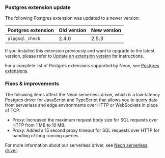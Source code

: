 ### Postgres extension update

The following Postgres extension was updated to a newer version:

| Postgres extension           | Old version   | New version   |
|------------------------------|---------------|---------------|
| `plpgsql_check`              | 2.4.0         | 2.5.3         |

If you installed this extension previously and want to upgrade to the latest version, please refer to [Update an extension version](/docs/extensions/pg-extensions#update-an-extension-version) for instructions.

For a complete list of Postgres extensions supported by Neon, see [Postgres extensions](/docs/extensions/pg-extensions).

### Fixes & improvements

The following items affect the Neon serverless driver, which is a low-latency Postgres driver for JavaScript and TypeScript that allows you to query data from serverless and edge environments over HTTP or WebSockets in place of TCP:

- Proxy: Increased the maximum request body size for SQL requests over HTTP from 1 MB to 10 MB.
- Proxy: Added a 15 second proxy timeout for SQL requests over HTTP for handling of long running queries.

For more information about our serverless driver, see [Neon serverless driver](/docs/serverless/serverless-driver).

